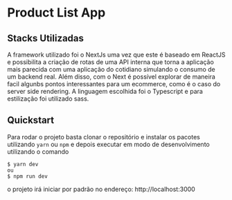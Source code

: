 # Product List App

## Stacks Utilizadas

A framework utilizado foi o NextJs uma vez que este é baseado em ReactJS e possibilita a criação de rotas de uma API interna que torna a aplicação mais parecida com uma aplicação do cotidiano simulando o consumo de um backend real. Além disso, com o Next é possível explorar de maneira facil algunbs pontos interessantes para um ecommerce, como é o caso do server side rendering.
A linguagem escolhida foi o Typescript e para estilização foi utilizado sass.

## Quickstart

Para rodar o projeto basta clonar o repositório e instalar os pacotes utilizando `yarn` ou `npm` e depois executar em modo de desenvolvimento utilizando o comando

```
$ yarn dev
ou
$ npm run dev
```

o projeto irá iniciar por padrão no endereço: http://localhost:3000
